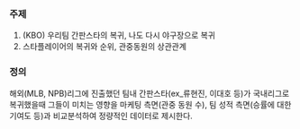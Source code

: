 ### 주제

1. (KBO) 우리팀 간판스타의 복귀, 나도 다시 야구장으로 복귀
2. 스타플레이어의 복귀와 순위, 관중동원의 상관관계

### 정의

해외(MLB, NPB)리그에 진출했던 팀내 간판스타(ex_류현진, 이대호 등)가 국내리그로 복귀했을때
그들이 미치는 영향을 마케팅 측면(관중 동원 수), 팀 성적 측면(승률에 대한 기여도 등)과 비교분석하여
정량적인 데이터로 제시한다.
